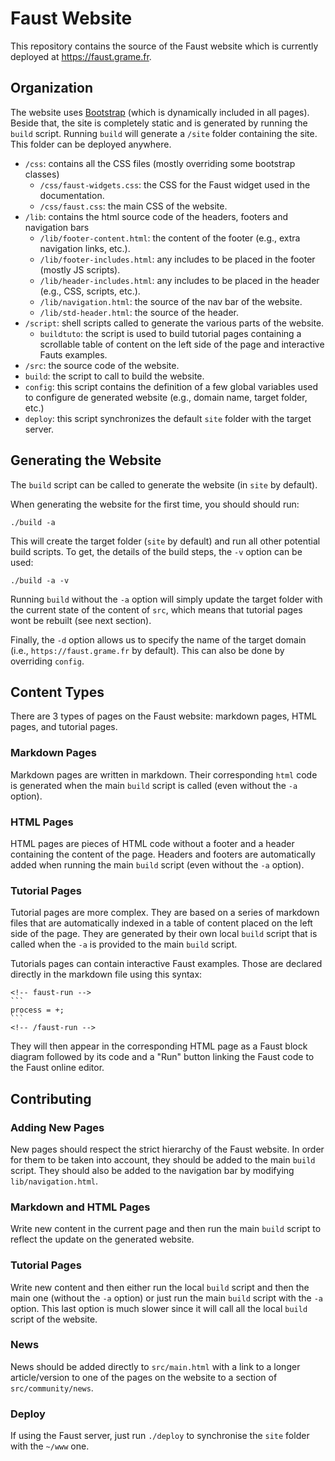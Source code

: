 # Faust Website

This repository contains the source of the Faust website which is currently deployed at <https://faust.grame.fr>.

## Organization

The website uses [Bootstrap](https://getbootstrap.com/) (which is dynamically included in all pages). Beside that, the site is completely static and is generated by running the `build` script. Running `build` will generate a `/site` folder containing the site. This folder can be deployed anywhere.

* `/css`: contains all the CSS files (mostly overriding some bootstrap classes)
    * `/css/faust-widgets.css`: the CSS for the Faust widget used in the documentation.
    * `/css/faust.css`: the main CSS of the website.
* `/lib`: contains the html source code of the headers, footers and navigation bars
    * `/lib/footer-content.html`: the content of the footer (e.g., extra navigation links, etc.).
    * `/lib/footer-includes.html`: any includes to be placed in the footer (mostly JS scripts).
    * `/lib/header-includes.html`: any includes to be placed in the header (e.g., CSS, scripts, etc.).
    * `/lib/navigation.html`: the source of the nav bar of the website.
    * `/lib/std-header.html`: the source of the header.
* `/script`: shell scripts called to generate the various parts of the website.
    * `buildtuto`: the script is used to build tutorial pages containing a scrollable table of content on the left side of the page and interactive Fauts examples.
* `/src`: the source code of the website.
* `build`: the script to call to build the website.
* `config`: this script contains the definition of a few global variables used to configure de generated website (e.g., domain name, target folder, etc.)
* `deploy`: this script synchronizes the default `site` folder with the target server.

## Generating the Website

The `build` script can be called to generate the website (in `site` by default).

When generating the website for the first time, you should should run:

```
./build -a
```

This will create the target folder (`site` by default) and run all other potential build scripts. To get, the details of the build steps, the `-v` option can be used:

```
./build -a -v
```

Running `build` without the `-a` option will simply update the target folder with the current state of the content of `src`, which means that tutorial pages wont be rebuilt (see next section). 

Finally, the `-d` option allows us to specify the name of the target domain (i.e., `https://faust.grame.fr` by default). This can also be done by overriding `config`.

## Content Types

There are 3 types of pages on the Faust website: markdown pages, HTML pages, and tutorial pages.

### Markdown Pages

Markdown pages are written in markdown. Their corresponding `html` code is generated when the main `build` script is called (even without the `-a` option).

### HTML Pages

HTML pages are pieces of HTML code without a footer and a header containing the content of the page. Headers and footers are automatically added when running the main `build` script (even without the `-a` option).

### Tutorial Pages

Tutorial pages are more complex. They are based on a series of markdown files that are automatically indexed in a table of content placed on the left side of the page. They are generated by their own local `build` script that is called when the `-a` is provided to the main `build` script. 

Tutorials pages can contain interactive Faust examples. Those are declared directly in the markdown file using this syntax:

    <!-- faust-run -->
    ```
    process = +;
    ```
    <!-- /faust-run -->

They will then appear in the corresponding HTML page as a Faust block diagram followed by its code and a "Run" button linking the Faust code to the Faust online editor.

## Contributing

### Adding New Pages

New pages should respect the strict hierarchy of the Faust website. In order for them to be taken into account, they should be added to the main `build` script. They should also be added to the navigation bar by modifying `lib/navigation.html`.

### Markdown and HTML Pages

Write new content in the current page and then run the main `build` script to reflect the update on the generated website.

### Tutorial Pages

Write new content and then either run the local `build` script and then the main one (without the `-a` option) or just run the main `build` script with the `-a` option. This last option is much slower since it will call all the local `build` script of the website.

### News

News should be added directly to `src/main.html` with a link to a longer article/version to one of the pages on the website to a section of `src/community/news`.

### Deploy

If using the Faust server, just run `./deploy` to synchronise the `site` folder with the `~/www` one.
